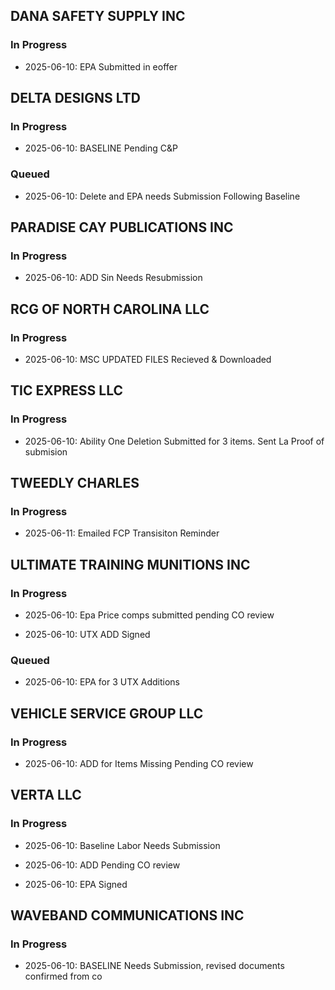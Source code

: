 ## DANA SAFETY SUPPLY INC
### In Progress

- 2025-06-10: EPA Submitted in eoffer

## DELTA DESIGNS LTD
### In Progress

- 2025-06-10: BASELINE Pending C&P

### Queued

- 2025-06-10: Delete and EPA needs Submission Following Baseline

## PARADISE CAY PUBLICATIONS INC
### In Progress

- 2025-06-10: ADD Sin Needs Resubmission

## RCG OF NORTH CAROLINA LLC
### In Progress

- 2025-06-10: MSC UPDATED FILES Recieved & Downloaded

## TIC EXPRESS LLC
### In Progress

- 2025-06-10: Ability One Deletion Submitted for 3 items. Sent La Proof of submision

## TWEEDLY CHARLES
### In Progress

- 2025-06-11: Emailed FCP Transisiton Reminder

## ULTIMATE TRAINING MUNITIONS INC
### In Progress

- 2025-06-10: Epa Price comps submitted pending CO review


- 2025-06-10: UTX ADD Signed

### Queued

- 2025-06-10: EPA for 3 UTX Additions

## VEHICLE SERVICE GROUP LLC
### In Progress

- 2025-06-10: ADD for Items Missing Pending CO review

## VERTA LLC
### In Progress

- 2025-06-10: Baseline Labor Needs Submission 


- 2025-06-10: ADD Pending CO review 


- 2025-06-10: EPA Signed

## WAVEBAND COMMUNICATIONS INC
### In Progress

- 2025-06-10: BASELINE Needs Submission, revised documents confirmed from co

